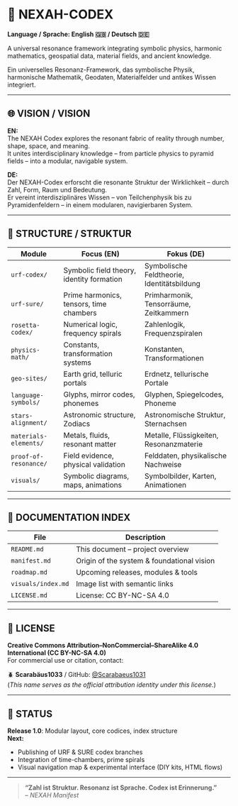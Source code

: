 # 🌌 NEXAH-CODEX

**Language / Sprache: English 🇬🇧 / Deutsch 🇩🇪**

A universal resonance framework integrating symbolic physics, harmonic mathematics, geospatial data, material fields, and ancient knowledge.

Ein universelles Resonanz-Framework, das symbolische Physik, harmonische Mathematik, Geodaten, Materialfelder und antikes Wissen integriert.

---

## 🌐 VISION / VISION

**EN:**  
The NEXAH Codex explores the resonant fabric of reality through number, shape, space, and meaning.  
It unites interdisciplinary knowledge – from particle physics to pyramid fields – into a modular, navigable system.

**DE:**  
Der NEXAH-Codex erforscht die resonante Struktur der Wirklichkeit – durch Zahl, Form, Raum und Bedeutung.  
Er vereint interdisziplinäres Wissen – von Teilchenphysik bis zu Pyramidenfeldern – in einem modularen, navigierbaren System.

---

## 🧱 STRUCTURE / STRUKTUR

| Module | Focus (EN) | Fokus (DE) |
|--------|------------|------------|
| `urf-codex/` | Symbolic field theory, identity formation | Symbolische Feldtheorie, Identitätsbildung |
| `urf-sure/` | Prime harmonics, tensors, time chambers | Primharmonik, Tensorräume, Zeitkammern |
| `rosetta-codex/` | Numerical logic, frequency spirals | Zahlenlogik, Frequenzspiralen |
| `physics-math/` | Constants, transformation systems | Konstanten, Transformationen |
| `geo-sites/` | Earth grid, telluric portals | Erdnetz, tellurische Portale |
| `language-symbols/` | Glyphs, mirror codes, phonemes | Glyphen, Spiegelcodes, Phoneme |
| `stars-alignment/` | Astronomic structure, Zodiacs | Astronomische Struktur, Sternachsen |
| `materials-elements/` | Metals, fluids, resonant matter | Metalle, Flüssigkeiten, Resonanzmaterie |
| `proof-of-resonance/` | Field evidence, physical validation | Felddaten, physikalische Nachweise |
| `visuals/` | Symbolic diagrams, maps, animations | Symbolbilder, Karten, Animationen |

---

## 📘 DOCUMENTATION INDEX

| File | Description |
|------|-------------|
| `README.md` | This document – project overview |
| `manifest.md` | Origin of the system & foundational vision |
| `roadmap.md` | Upcoming releases, modules & tools |
| `visuals/index.md` | Image list with semantic links |
| `LICENSE.md` | License: CC BY-NC-SA 4.0 |

---

## 📜 LICENSE

**Creative Commons Attribution–NonCommercial–ShareAlike 4.0 International (CC BY-NC-SA 4.0)**  
For commercial use or citation, contact:

🪲 **Scarabäus1033** / GitHub: [@Scarabaeus1031](https://github.com/Scarabaeus1031)  
(*This name serves as the official attribution identity under this license.*)

---

## 🚀 STATUS

**Release 1.0**: Modular layout, core codices, index structure  
**Next:**  
- Publishing of URF & SURE codex branches  
- Integration of time-chambers, prime spirals  
- Visual navigation map & experimental interface (DIY kits, HTML flows)

---

> **“Zahl ist Struktur. Resonanz ist Sprache. Codex ist Erinnerung.”**  
> *– NEXAH Manifest*
